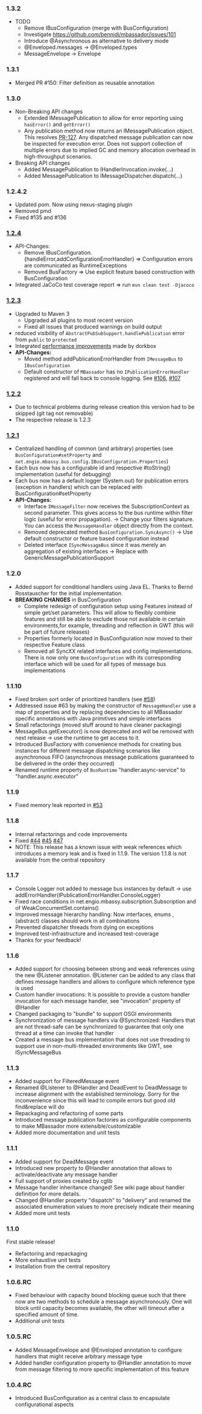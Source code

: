 ### 1.3.2

+ TODO
  + Remove IBusConfiguration (merge with BusConfiguration)
  + Investigate https://github.com/bennidi/mbassador/issues/101
  + Introduce @Asynchronous as alternative to delivery mode
  + @Enveloped.messages -> @Enveloped.types
  + MessageEnvelope -> Envelope

### 1.3.1

+ Merged PR #150: Filter definition as reusable annotation

### 1.3.0
 + Non-Breaking API changes
   + Extended IMessagePublication to allow for error reporting using `hasError()` and `getError()`
   + Any publication method now returns an IMessagePublication object. This resolves [PR-127](../pull/127). Any dispatched
    message publication can now be inspected for execution error. Does not support collection of multiple errors due to implied
    GC and memory allocation overhead in high-throughput scenarios.
 + Breaking API changes
    + Added MessagePublication to IHandlerInvocation.invoke(...)
    + Added MessagePublication to IMessageDispatcher.dispatch(...)

### 1.2.4.2
 + Updated pom. Now using nexus-staging plugin
 + Removed pmd
 + Fixed #135 and #136

### [1.2.4](http://github.com/bennidi/mbassador/milestones/1.2.4)
 + API-Changes:
   + Remove IBusConfiguration.{handleError,addConfigurationErrorHandler} => Configuration errors are communicated as RuntimeExceptions
   + Removed BusFactory => Use explicit feature based construction with BusConfiguration 
 + Integrated JaCoCo test coverage report => run `mvn clean test -Djacoco`  


### [1.2.3](http://github.com/bennidi/mbassador/milestones/1.2.2)
 + Upgraded to Maven 3
   + Upgraded all plugins to most recent version
   + Fixed all issues that produced warnings on build output
 + reduced visibility of `AbstractPubSubSupport.handlePublication` error from `public` to `protected`
 + Integrated [performance improvements](https://github.com/bennidi/mbassador/pull/125) made by dorkbox
+ __API-Changes:__
   + Moved method addPublicationErrorHandler from `IMessageBus` to `IBusConfiguration`
   + Default constructor of `MBassador` has no `IPublicationErrorHandler` registered and will 
   fall back to console logging. See [#106](http://github.com/bennidi/mbassador/issues/106), [#107](http://github.com/bennidi/mbassador/issues/107) 

### [1.2.2](http://github.com/bennidi/mbassador/milestones/1.2.2)
 + Due to technical problems during release creation this version had to be skipped (git tag not removable)
 + The respective release is 1.2.3 


### [1.2.1](http://github.com/bennidi/mbassador/milestones/1.2.1)
 + Centralized handling of common (and arbitrary) properties (see `BusConfiguration#setProperty` and `net.engio.mbassy.bus.config.IBusConfiguration.Properties`)
 + Each bus now has a configurable id and respective #toString() implementation (useful for debugging)
 + Each bus now has a default logger (System.out) for publication errors (exception in handlers) which can be replaced with BusConfiguration#setProperty 
 + __API-Changes:__
   + Interface `IMessageFilter` now receives the SubscriptionContext as second parameter. This gives access to the bus runtime within filter logic (useful for error propagation). -> Change your filters signature. You can access the `MessageHandler` object directly from the context. 
   + Removed deprecated method `BusConfiguration.SyncAsync()` -> Use default constructor or feature based configuration instead
   + Deleted interface `ISyncMessageBus` since it was merely an aggregation of existing interfaces -> Replace with GenericMessagePublicationSupport

### 1.2.0
 + Added support for conditional handlers using Java EL. Thanks to Bernd Rosstauscher for the initial implementation.
 + __BREAKING CHANGES__ in BusConfiguration
   + Complete redesign of configuration setup using Features instead of simple get/set parameters. This will allow
 to flexibly combine features and still be able to exclude those not available in certain environments,for example, threading and reflection in GWT (this will be part of future releases)
   + Properties formerly located in BusConfiguration now moved to their respective Feature class
   + Removed all SyncXX related interfaces and config implementations. There is now only one `BusConfiguration`
 with its corresponding interface which will be used for all types of message bus implementations


### 1.1.10
 + Fixed broken sort order of prioritized handlers (see [#58](http://github.com/bennidi/mbassador/issues/58))
 + Addressed issue #63 by making the constructor of `MessageHandler` use a map of properties and by replacing dependencies to
  all MBassador specific annotations with Java primitives and simple interfaces
 + Small refactorings (moved stuff around to have cleaner packaging)
 + MessageBus.getExecutor() is now deprecated and will be removed with next release -> use the runtime to get access to it.
 + Introduced BusFactory with convenience methods for creating bus instances for different message dispatching scenarios like
 asynchronous FIFO (asynchronous message publications guaranteed to be delivered in the order they occurred)
 + Renamed runtime property of `BusRuntime` "handler.async-service" to "handler.async.executor"

### 1.1.9

 + Fixed memory leak reported in [#53](http://github.com/bennidi/mbassador/issues/53)

### 1.1.8

 + Internal refactorings and code improvements
 + Fixed [#44](http://github.com/bennidi/mbassador/issues/44) [#45](http://github.com/bennidi/mbassador/issues/45) [#47](http://github.com/bennidi/mbassador/issues/47)
 + NOTE: This release has a known issue with weak references which introduces a memory leak and is fixed in 1.1.9. The
 version 1.1.8 is not available from the central repository


### 1.1.7

 + Console Logger not added to message bus instances by default -> use addErrorHandler(IPublicationErrorHandler.ConsoleLogger)
 + Fixed race conditions in net.engio.mbassy.subscription.Subscription and of WeakConcurrentSet.contains()
 + Improved message hierarchy handling: Now interfaces, enums , (abstract) classes should work in all combinations
 + Prevented dispatcher threads from dying on exceptions
 + Improved test-infrastructure and increased test-coverage
 + Thanks for your feedback!

### 1.1.6

 + Added support for choosing between strong and weak references using the new @Listener annotation. @Listener can be
 added to any class that defines message handlers and allows to configure which reference type is used
 + Custom handler invocations: It is possible to provide a custom handler invocation for each message handler, see "invocation"
 property of @Handler
 + Changed packaging to "bundle" to support OSGI environments
 + Synchronization of message handlers via @Synchronized: Handlers that are not thread-safe can be synchronized to guarantee
  that only one thread at a time can invoke that handler
 + Created a message bus implementation that does not use threading to support use in non-multi-threaded environments like GWT,
 see ISyncMessageBus

### 1.1.3

 + Added support for FilteredMessage event
 + Renamed @Listener to @Handler and DeadEvent to DeadMessage to increase alignment with the established terminology.
 Sorry for the inconvenience since this will lead to compile errors but good old find&replace will do
 + Repackaging and refactoring of some parts
 + Introduced message publication factories as configurable components to make MBassador more extensible/customizable
 + Added more documentation and unit tests

### 1.1.1

 + Added support for DeadMessage event
 + Introduced new property to @Handler annotation that allows to activate/deactivate any message handler
 + Full support of proxies created by cglib
 + Message handler inheritance changed! See wiki page about handler definition for more details.
 + Changed @Handler property "dispatch" to "delivery" and renamed the associated enumeration values to
   more precisely indicate their meaning
 + Added more unit tests

### 1.1.0

First stable release!

 + Refactoring and repackaging
 + More exhaustive unit tests
 + Installation from the central repository

### 1.0.6.RC

 + Fixed behaviour with capacity bound blocking queue such that there now are two methods to schedule a message
 asynchronously. One will block until capacity becomes available, the other will timeout after a specified amount of
 time.
 +  Additional unit tests

### 1.0.5.RC

 + Added MessageEnvelope and @Enveloped annotation to configure handlers that might receive arbitrary message type
 + Added handler configuration property to @Handler annotation to move from message filtering to more specific implementation
 of this feature

### 1.0.4.RC

  + Introduced BusConfiguration as a central class to encapsulate configurational aspects
